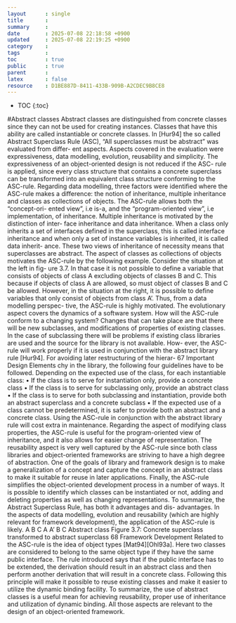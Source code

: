 ```yaml
---
layout      : single
title       : 
summary     : 
date        : 2025-07-08 22:18:58 +0900
updated     : 2025-07-08 22:19:25 +0900
category    : 
tags        : 
toc         : true
public      : true
parent      : 
latex       : false
resource    : D1BE887D-8411-433B-909B-A2CDEC9B8CE8
---
```

* TOC
{:toc}

#Abstract classes
Abstract classes are distinguished from concrete classes since they can not
be used for creating instances. Classes that have this ability are called
instantiable or concrete classes. In [Hur94] the so called Abstract Superclass
Rule (ASC), “All superclasses must be abstract” was evaluated from differ-
ent aspects. Aspects covered in the evaluation were expressiveness, data
modelling, evolution, reusability and simplicity.
The expressiveness of an object-oriented design is not reduced if the ASC-
rule is applied, since every class structure that contains a concrete superclass
can be transformed into an equivalent class structure conforming to the
ASC-rule.
Regarding data modelling, three factors were identified where the ASC-rule
makes a difference: the notion of inheritance, multiple inheritance and
classes as collections of objects. The ASC-rule allows both the “concept-ori-
ented view”, i.e is-a, and the “program-oriented view”, i.e implementation,
of inheritance. Multiple inheritance is motivated by the distinction of inter-
face inheritance and data inheritance. When a class only inherits a set of
interfaces defined in the superclass, this is called interface inheritance and
when only a set of instance variables is inherited, it is called data inherit-
ance. These two views of inheritance of necessity means that superclasses
are abstract. The aspect of classes as collections of objects motivates the
ASC-rule by the following example. Consider the situation at the left in fig-
ure 3.7. In that case it is not possible to define a variable that consists of
objects of class A excluding objects of classes B and C. This because if
objects of class A are allowed, so must object of classes B and C be allowed.
However, in the situation at the right, it is possible to define variables that
only consist of objects from class A’. Thus, from a data modelling perspec-
tive, the ASC-rule is highly motivated.
The evolutionary aspect covers the dynamics of a software system. How will
the ASC-rule conform to a changing system? Changes that can take place
are that there will be new subclasses, and modifications of properties of
existing classes. In the case of subclassing there will be problems if existing
class libraries are used and the source for the library is not available. How-
ever, the ASC-rule will work properly if it is used in conjunction with the
abstract library rule [Hur94]. For avoiding later restructuring of the hierar-
67
Important Design Elements
chy in the library, the following four guidelines have to be followed.
Depending on the expected use of the class, for each instantiable class:
• If the class is to serve for instantiation only, provide a concrete class
• If the class is to serve for subclassing only, provide an abstract class
• If the class is to serve for both subclassing and instantiation, provide
both an abstract superclass and a concrete subclass
• If the expected use of a class cannot be predetermined, it is safer to
provide both an abstract and a concrete class.
Using the ASC-rule in conjunction with the abstract library rule will cost
extra in maintenance.
Regarding the aspect of modifying class properties, the ASC-rule is useful
for the program-oriented view of inheritance, and it also allows for easier
change of representation.
The reusability aspect is very well captured by the ASC-rule since both class
libraries and object-oriented frameworks are striving to have a high degree
of abstraction. One of the goals of library and framework design is to make a
generalization of a concept and capture the concept in an abstract class to
make it suitable for reuse in later applications.
Finally, the ASC-rule simplifies the object-oriented development process in
a number of ways. It is possible to identify which classes can be instantiated
or not, adding and deleting properties as well as changing representations.
To summarize, the Abstract Superclass Rule, has both it advantages and dis-
advantages. In the aspects of data modelling, evolution and reusability
(which are highly relevant for framework development), the application of
the ASC-rule is likely.
A
B C
A
A’ B C
Abstract class
Figure 3.7: Concrete superclass transformed to abstract superclass
68
Framework Development
Related to the ASC-rule is the idea of object types [Mat94][Ohl93a]. Here
two classes are considered to belong to the same object type if they have the
same public interface. The rule introduced says that if the public interface
has to be extended, the derivation should result in an abstract class and then
perform another derivation that will result in a concrete class. Following this
principle will make it possible to reuse existing classes and make it easier to
utilize the dynamic binding facility.
To summarize, the use of abstract classes is a useful mean for achieving
reusability, proper use of inheritance and utilization of dynamic binding. All
those aspects are relevant to the design of an object-oriented framework. 
